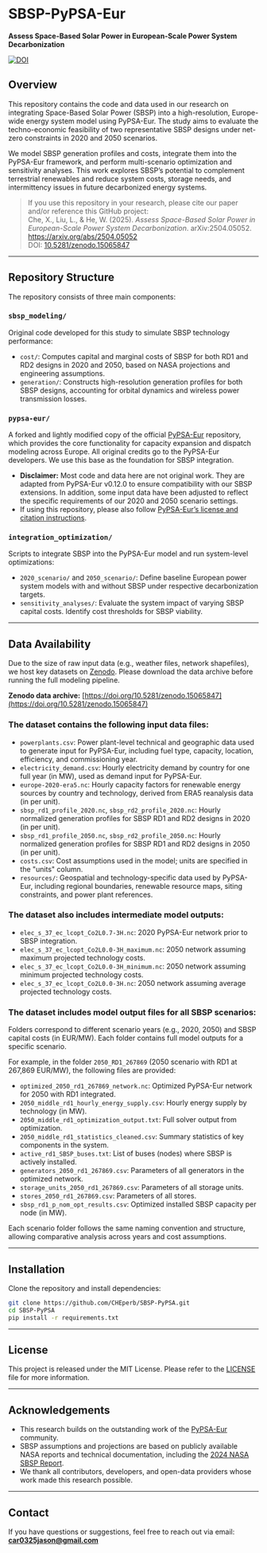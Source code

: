 # SBSP-PyPSA-Eur

**Assess Space-Based Solar Power in European-Scale Power System Decarbonization**

[![DOI](https://zenodo.org/badge/DOI/10.5281/zenodo.15065847.svg)](https://doi.org/10.5281/zenodo.15065847)

## Overview

This repository contains the code and data used in our research on integrating Space-Based Solar Power (SBSP) into a high-resolution, Europe-wide energy system model using PyPSA-Eur. The study aims to evaluate the techno-economic feasibility of two representative SBSP designs under net-zero constraints in 2020 and 2050 scenarios.

We model SBSP generation profiles and costs, integrate them into the PyPSA-Eur framework, and perform multi-scenario optimization and sensitivity analyses. This work explores SBSP’s potential to complement terrestrial renewables and reduce system costs, storage needs, and intermittency issues in future decarbonized energy systems.

> If you use this repository in your research, please cite our paper and/or reference this GitHub project:  
> Che, X., Liu, L., & He, W. (2025). *Assess Space-Based Solar Power in European-Scale Power System Decarbonization*. arXiv:2504.05052. https://arxiv.org/abs/2504.05052  
> DOI: [10.5281/zenodo.15065847](https://doi.org/10.5281/zenodo.15065847)

---

## Repository Structure

The repository consists of three main components:

### `sbsp_modeling/`
Original code developed for this study to simulate SBSP technology performance:

- `cost/`: Computes capital and marginal costs of SBSP for both RD1 and RD2 designs in 2020 and 2050, based on NASA projections and engineering assumptions.
- `generation/`: Constructs high-resolution generation profiles for both SBSP designs, accounting for orbital dynamics and wireless power transmission losses.

### `pypsa-eur/`
A forked and lightly modified copy of the official [PyPSA-Eur](https://github.com/PyPSA/pypsa-eur) repository, which provides the core functionality for capacity expansion and dispatch modeling across Europe. All original credits go to the PyPSA-Eur developers. We use this base as the foundation for SBSP integration.

- **Disclaimer:** Most code and data here are not original work. They are adapted from PyPSA-Eur v0.12.0 to ensure compatibility with our SBSP extensions. In addition, some input data have been adjusted to reflect the specific requirements of our 2020 and 2050 scenario settings.
- If using this repository, please also follow [PyPSA-Eur’s license and citation instructions](https://github.com/PyPSA/pypsa-eur#license).

### `integration_optimization/`
Scripts to integrate SBSP into the PyPSA-Eur model and run system-level optimizations:

- `2020_scenario/` and `2050_scenario/`: Define baseline European power system models with and without SBSP under respective decarbonization targets.
- `sensitivity_analyses/`: Evaluate the system impact of varying SBSP capital costs. Identify cost thresholds for SBSP viability.

---

## Data Availability

Due to the size of raw input data (e.g., weather files, network shapefiles), we host key datasets on [Zenodo](https://zenodo.org/). Please download the data archive before running the full modeling pipeline.

**Zenodo data archive:** [https://doi.org/10.5281/zenodo.15065847](https://doi.org/10.5281/zenodo.15065847)

### The dataset contains the following input data files:

- `powerplants.csv`: Power plant-level technical and geographic data used to generate input for PyPSA-Eur, including fuel type, capacity, location, efficiency, and commissioning year.
- `electricity_demand.csv`: Hourly electricity demand by country for one full year (in MW), used as demand input for PyPSA-Eur.
- `europe-2020-era5.nc`: Hourly capacity factors for renewable energy sources by country and technology, derived from ERA5 reanalysis data (in per unit).
- `sbsp_rd1_profile_2020.nc`, `sbsp_rd2_profile_2020.nc`: Hourly normalized generation profiles for SBSP RD1 and RD2 designs in 2020 (in per unit).
- `sbsp_rd1_profile_2050.nc`, `sbsp_rd2_profile_2050.nc`: Hourly normalized generation profiles for SBSP RD1 and RD2 designs in 2050 (in per unit).
- `costs.csv`: Cost assumptions used in the model; units are specified in the "units" column.
- `resources/`: Geospatial and technology-specific data used by PyPSA-Eur, including regional boundaries, renewable resource maps, siting constraints, and power plant references.

### The dataset also includes intermediate model outputs:

- `elec_s_37_ec_lcopt_Co2L0.7-3H.nc`: 2020 PyPSA-Eur network prior to SBSP integration.
- `elec_s_37_ec_lcopt_Co2L0.0-3H_maximum.nc`: 2050 network assuming maximum projected technology costs.
- `elec_s_37_ec_lcopt_Co2L0.0-3H_minimum.nc`: 2050 network assuming minimum projected technology costs.
- `elec_s_37_ec_lcopt_Co2L0.0-3H.nc`: 2050 network assuming average projected technology costs.

### The dataset includes model output files for all SBSP scenarios:

Folders correspond to different scenario years (e.g., 2020, 2050) and SBSP capital costs (in EUR/MW). Each folder contains full model outputs for a specific scenario.

For example, in the folder `2050_RD1_267869` (2050 scenario with RD1 at 267,869 EUR/MW), the following files are provided:

- `optimized_2050_rd1_267869_network.nc`: Optimized PyPSA-Eur network for 2050 with RD1 integrated.
- `2050_middle_rd1_hourly_energy_supply.csv`: Hourly energy supply by technology (in MW).
- `2050_middle_rd1_optimization_output.txt`: Full solver output from optimization.
- `2050_middle_rd1_statistics_cleaned.csv`: Summary statistics of key components in the system.
- `active_rd1_SBSP_buses.txt`: List of buses (nodes) where SBSP is actively installed.
- `generators_2050_rd1_267869.csv`: Parameters of all generators in the optimized network.
- `storage_units_2050_rd1_267869.csv`: Parameters of all storage units.
- `stores_2050_rd1_267869.csv`: Parameters of all stores.
- `sbsp_rd1_p_nom_opt_results.csv`: Optimized installed SBSP capacity per node (in MW).

Each scenario folder follows the same naming convention and structure, allowing comparative analysis across years and cost assumptions.

---

## Installation

Clone the repository and install dependencies:

```bash
git clone https://github.com/CHEperb/SBSP-PyPSA.git
cd SBSP-PyPSA
pip install -r requirements.txt
```
---

## License

This project is released under the MIT License. Please refer to the [LICENSE](LICENSE) file for more information.

---

## Acknowledgements

- This research builds on the outstanding work of the [PyPSA-Eur](https://github.com/PyPSA/pypsa-eur) community.
- SBSP assumptions and projections are based on publicly available NASA reports and technical documentation, including the [2024 NASA SBSP Report](https://www.nasa.gov/wp-content/uploads/2024/01/otps-sbsp-report-final-tagged-approved-1-8-24-tagged-v2.pdf).
- We thank all contributors, developers, and open-data providers whose work made this research possible.

---

## Contact

If you have questions or suggestions, feel free to reach out via email: **car0325jason@gmail.com**
